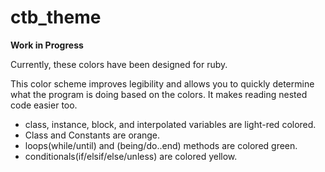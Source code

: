 ctb_theme
=========

**Work in Progress**

Currently, these colors have been designed for ruby. 

This color scheme improves legibility and allows you to quickly determine what the program is doing based on the colors.
It makes reading nested code easier too.

- class, instance, block, and interpolated variables are light-red colored.
- Class and Constants are orange.
- loops(while/until) and (being/do..end) methods are colored green.
- conditionals(if/elsif/else/unless) are colored yellow.
